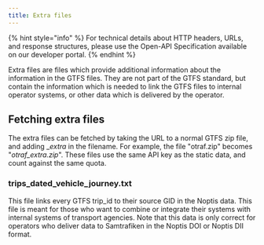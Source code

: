```yaml
---
title: Extra files
---
```


{% hint style="info" %} For technical details about HTTP headers, URLs, and response structures, please use the Open-API
Specification available on our developer portal. {% endhint %}

Extra files are files which provide additional information about the information in the GTFS files. They are not part of
the GTFS standard, but contain the information which is needed to link the GTFS files to internal operator systems, or
other data which is delivered by the operator.

## Fetching extra files

The extra files can be fetched by taking the URL to a normal GTFS zip file, and adding \__extra_ in the filename. For
example, the file "otraf.zip" becomes "_otraf\_extra.zip_". These files use the same API key as the static data, and
count against the same quota.

### trips\_dated\_vehicle\_journey.txt

This file links every GTFS trip\_id to their source GID in the Noptis data. This file is meant for those who want to
combine or integrate their systems with internal systems of transport agencies. Note that this data is only correct for
operators who deliver data to Samtrafiken in the Noptis DOI or Noptis DII format.
